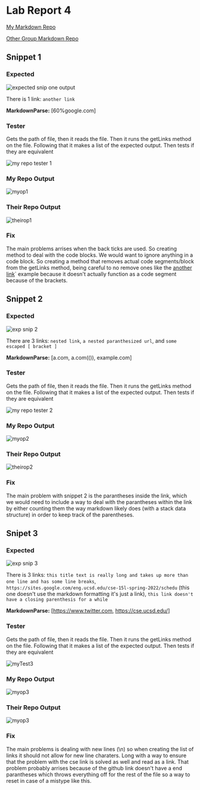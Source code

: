 # Lab Report 4

[My Markdown Repo](https://github.com/Prabhmeet2308/markdown-parser)

[Other Group Markdown Repo](https://github.com/ehsly/markdown-parser)

## Snippet 1
### Expected
![expected snip one output](report4-snips/snip-1-exp.png)

There is 1 link: `another link`

**MarkdownParse:** [60%google.com]

### Tester
Gets the path of file, then it reads the file. Then it runs the getLinks method 
on the file. Following that it makes a list of the expected output. Then tests 
if they are equivalent

![my repo tester 1](report4-snips/Screenshot%202022-05-22%20122002.png)

### My Repo Output
![myop1](report4-snips/myFail1.png)

### Their Repo Output
![theirop1](report4-snips/theirFail1.png)

### Fix
The main problems arrises when the back ticks are used. So creating method to 
deal with the code blocks. We would want to ignore anything in a code block.
So creating a method that removes actual code segments/block from the getLinks 
method, being careful to no remove ones like the [another link](`google.com)` 
example because it doesn't actually function as a code segment because of the 
brackets.


## Snippet 2
### Expected
![exp snip 2](report4-snips/Screenshot%202022-05-21%20142857.png)

There are 3 links: `nested link`, `a nested paranthesized url`, and `some escaped [ bracket ]`

**MarkdownParse:** [a.com, a.com(()), example.com]

### Tester
Gets the path of file, then it reads the file. Then it runs the getLinks method 
on the file. Following that it makes a list of the expected output. Then tests 
if they are equivalent

![my repo tester 2](report4-snips/Screenshot%202022-05-22%20122932.png)

### My Repo Output
![myop2](report4-snips/myFail2.png)

### Their Repo Output
![theirop2](report4-snips/theirFail2.png)

### Fix
The main problem with snippet 2 is the parantheses inside the link, which we 
would need to include a way to deal with the parantheses within the link by 
either counting them the way markdown likely does (with a stack data
structure) in order to keep track of the parentheses.

## Snipet 3
### Expected
![exp snip 3](report4-snips/Screenshot%202022-05-21%20143254.png)

There is 3 links: `this title text is really long and takes up more than one line and has some line breaks`, `https://sites.google.com/eng.ucsd.edu/cse-15l-spring-2022/schedu` (this one doesn't use the markdown formatting it's just a link), `this link doesn't have a closing parenthesis for a while` 

**MarkdownParse:** [https://www.twitter.com, https://cse.ucsd.edu/]

### Tester
Gets the path of file, then it reads the file. Then it runs the getLinks method 
on the file. Following that it makes a list of the expected output. Then tests 
if they are equivalent

![myTest3](report4-snips/myTest3.png)

### My Repo Output
![myop3](report4-snips/myFail3.png)

### Their Repo Output
![myop3](report4-snips/theirFail3.png)

### Fix
The main problems is dealing with new lines (\n) so when creating the list of
links it should not allow for new line charaters. Long with a way to ensure
that the problem with the cse link is solved as well and read as a link. That 
problem probably arrises because of the github link doesn't have a end parantheses
which throws everything off for the rest of the file so a way to reset in case 
of a mistype like this.
